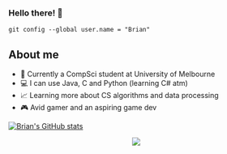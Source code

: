 ### Hello there! :wave: 
`git config --global user.name = "Brian"`
## About me
<ul>
  <li> 🎒 Currently a CompSci student at University of Melbourne </li>
  <li> 💻 I can use Java, C and Python (learning C# atm) </li>
  <li> 📈 Learning more about CS algorithms and data processing </li>
  <li> 🎮 Avid gamer and an aspiring game dev </li>
</ul> 

[![Brian's GitHub stats](https://github-readme-stats.vercel.app/api?username=brianaung)](https://github.com/anuraghazra/github-readme-stats)

<p align="center"> <img src="https://user-images.githubusercontent.com/76241135/110472451-7d453400-8131-11eb-9373-37a5e62921c3.jpg"> </p>

